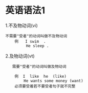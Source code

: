 # 英语语法1
1.不及物动词(vi)
```
不需要"受者"的动词叫做不及物动词
    例   I swim  .
         He sleep .
```

2.及物动词(vt)
```
   需要"受者"的动词叫做及物动词

    例  I  like  he  (like) 
        He wants some money (want)
    必须要受着若不要受者句子就不完整
```


